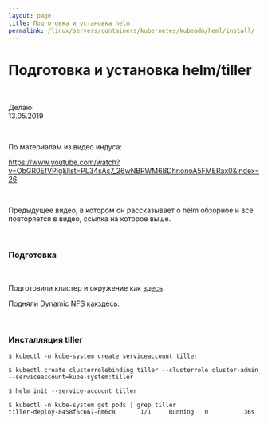 ```yaml
---
layout: page
title: Подготовка и установка helm
permalink: /linux/servers/containers/kubernetes/kubeadm/heml/install/
---
```


# Подготовка и установка helm/tiller

<br/>

Делаю:  
13.05.2019

<br/>

По материалам из видео индуса:

https://www.youtube.com/watch?v=ObGR0EfVPlg&list=PL34sAs7_26wNBRWM6BDhnonoA5FMERax0&index=26

<br/>

Предыдущее видео, в котором он рассказывает о helm обзорное и все повторяется в видео, ссылка на которое выше.

<br/>

### Подготовка

<br/>

Подготовили кластер и окружение как <a href="/linux/servers/containers/kubernetes/kubeadm/prepared-cluster/">здесь</a>.

Подняли Dynamic NFS как<a href="/linux/servers/containers/kubernetes/kubeadm/persistence/dynamic-nfs-provisioning/">здесь</a>.

<br/>

### Инсталляция tiller

    $ kubectl -n kube-system create serviceaccount tiller

    $ kubectl create clusterrolebinding tiller --clusterrole cluster-admin --serviceaccount=kube-system:tiller

    $ helm init --service-account tiller

    $ kubectl -n kube-system get pods | grep tiller
    tiller-deploy-8458f6c667-nm6c8       1/1     Running   0          36s
